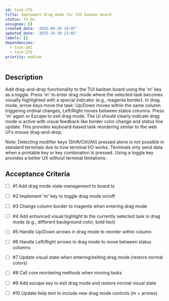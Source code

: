 ```yaml
---
id: task-276
title: Implement drag mode for TUI kanban board
status: To Do
assignee: []
created_date: '2025-09-26 19:07'
updated_date: '2025-10-30 22:02'
labels: []
dependencies:
  - task-262
  - task-275
priority: medium
---
```


## Description

<!-- SECTION:DESCRIPTION:BEGIN -->
Add drag-and-drop functionality to the TUI kanban board using the 'm' key as a toggle. Press 'm' to enter drag mode where the selected task becomes visually highlighted with a special indicator (e.g., magenta border). In drag mode, arrow keys move the task: Up/Down moves within the same column triggering ordinal changes, Left/Right moves between status columns. Press 'm' again or Escape to exit drag mode. The UI should clearly indicate drag mode is active with visual feedback like border color change and status line update. This provides keyboard-based task reordering similar to the web UI's mouse drag-and-drop.

Note: Detecting modifier keys (Shift/Ctrl/Alt) pressed alone is not possible in standard terminals due to how terminal I/O works. Terminals only send data when a printable key or key combination is pressed. Using a toggle key provides a better UX without terminal limitations.
<!-- SECTION:DESCRIPTION:END -->

## Acceptance Criteria
<!-- AC:BEGIN -->
- [ ] #1 Add drag mode state management to board.ts
- [ ] #2 Implement 'm' key to toggle drag mode on/off
- [ ] #3 Change column border to magenta when entering drag mode
- [ ] #4 Add enhanced visual highlight to the currently selected task in drag mode (e.g., different background color, bold text)
- [ ] #5 Handle Up/Down arrows in drag mode to reorder within column
- [ ] #6 Handle Left/Right arrows in drag mode to move between status columns
- [ ] #7 Update visual state when entering/exiting drag mode (restore normal colors)
- [ ] #8 Call core reordering methods when moving tasks
- [ ] #9 Add escape key to exit drag mode and restore normal visual state

- [ ] #10 Update help text to include new drag mode controls (m + arrows)
<!-- AC:END -->
